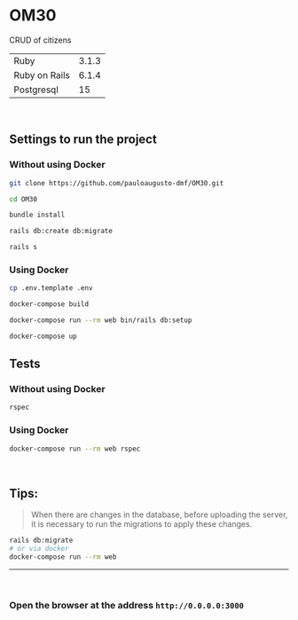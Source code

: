 # OM30

CRUD of citizens

<table>
    <tr>
        <td>Ruby</td>
        <td>3.1.3</td>
    </tr>
    <tr>
        <td>Ruby on Rails</td>
        <td>6.1.4</td>
    </tr>
    <tr>
        <td>Postgresql</td>
        <td>15</td>
    </tr>
</table>

<br>

## Settings to run the project

### Without using Docker

```bash
git clone https://github.com/pauloaugusto-dmf/OM30.git

cd OM30

bundle install

rails db:create db:migrate

rails s
```

### Using Docker


```bash
cp .env.template .env

docker-compose build

docker-compose run --rm web bin/rails db:setup

docker-compose up
```

## Tests

### Without using Docker

```bash
rspec
```

### Using Docker

```bash
docker-compose run --rm web rspec
```
<br>

## Tips:

> When there are changes in the database, before uploading the server, it is necessary to run the migrations to apply these changes.

```bash
rails db:migrate
# or via docker
docker-compose run --rm web
```
<hr><br>

### Open the browser at the address `http://0.0.0.0:3000` 


